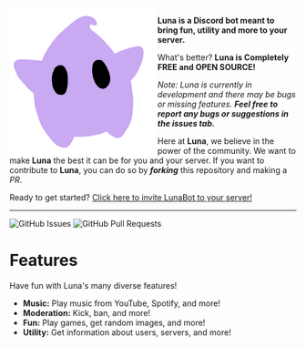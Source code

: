 <img align="left" style="width:260px" width="288px" src="https://github.com/spelis/LunaBot/blob/master/assets/icon.png">

**Luna is a Discord bot meant to bring fun, utility and more to your server.**

What's better? **Luna is Completely FREE and OPEN SOURCE!**

*Note: Luna is currently in development and there may be bugs or missing features.*
***Feel free to report any bugs or suggestions in the issues tab.***

Here at **Luna**, we believe in the power of the community. We want to make **Luna** the best it can be for you and your server.
If you want to contribute to **Luna**, you can do so by ***forking*** this repository and making a *PR*.

Ready to get started? [Click here to invite LunaBot to your server!](https://discord.com/oauth2/authorize?client_id=1345727284216205312)

---

![GitHub Issues](https://img.shields.io/github/issues/Spelis/LunaBot)
![GitHub Pull Requests](https://img.shields.io/github/issues-pr/Spelis/LunaBot)

# Features
Have fun with Luna's many diverse features!
- **Music:** Play music from YouTube, Spotify, and more!
- **Moderation:** Kick, ban, and more!
- **Fun:** Play games, get random images, and more!
- **Utility:** Get information about users, servers, and more!

